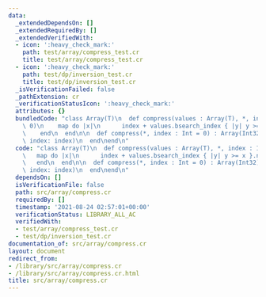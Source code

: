 ```yaml
---
data:
  _extendedDependsOn: []
  _extendedRequiredBy: []
  _extendedVerifiedWith:
  - icon: ':heavy_check_mark:'
    path: test/array/compress_test.cr
    title: test/array/compress_test.cr
  - icon: ':heavy_check_mark:'
    path: test/dp/inversion_test.cr
    title: test/dp/inversion_test.cr
  _isVerificationFailed: false
  _pathExtension: cr
  _verificationStatusIcon: ':heavy_check_mark:'
  attributes: {}
  bundledCode: "class Array(T)\n  def compress(values : Array(T), *, index : Int =\
    \ 0)\n    map do |x|\n      index + values.bsearch_index { |y| y >= x }.not_nil!\n\
    \    end\n  end\n\n  def compress(*, index : Int = 0) : Array(Int32)\n    compress(uniq.sort!,\
    \ index: index)\n  end\nend\n"
  code: "class Array(T)\n  def compress(values : Array(T), *, index : Int = 0)\n \
    \   map do |x|\n      index + values.bsearch_index { |y| y >= x }.not_nil!\n \
    \   end\n  end\n\n  def compress(*, index : Int = 0) : Array(Int32)\n    compress(uniq.sort!,\
    \ index: index)\n  end\nend\n"
  dependsOn: []
  isVerificationFile: false
  path: src/array/compress.cr
  requiredBy: []
  timestamp: '2021-08-24 02:57:01+00:00'
  verificationStatus: LIBRARY_ALL_AC
  verifiedWith:
  - test/array/compress_test.cr
  - test/dp/inversion_test.cr
documentation_of: src/array/compress.cr
layout: document
redirect_from:
- /library/src/array/compress.cr
- /library/src/array/compress.cr.html
title: src/array/compress.cr
---
```

